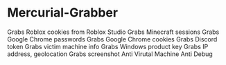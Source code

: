 # Mercurial-Grabber
Grabs Roblox cookies from Roblox Studio Grabs Minecraft sessions Grabs Google Chrome passwords Grabs Google Chrome cookies Grabs Discord token Grabs victim machine info Grabs Windows product key Grabs IP address, geolocation Grabs screenshot Anti Virutal Machine Anti Debug
